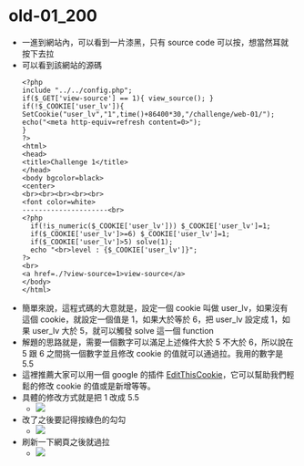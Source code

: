 # old-01_200

* 一進到網站內，可以看到一片漆黑，只有 source code 可以按，想當然耳就按下去拉
* 可以看到該網站的源碼
    ```php=
    <?php
  include "../../config.php";
  if($_GET['view-source'] == 1){ view_source(); }
  if(!$_COOKIE['user_lv']){
    SetCookie("user_lv","1",time()+86400*30,"/challenge/web-01/");
    echo("<meta http-equiv=refresh content=0>");
  }
    ?>
    <html>
    <head>
    <title>Challenge 1</title>
    </head>
    <body bgcolor=black>
    <center>
    <br><br><br><br><br>
    <font color=white>
    ---------------------<br>
    <?php
      if(!is_numeric($_COOKIE['user_lv'])) $_COOKIE['user_lv']=1;
      if($_COOKIE['user_lv']>=6) $_COOKIE['user_lv']=1;
      if($_COOKIE['user_lv']>5) solve(1);
      echo "<br>level : {$_COOKIE['user_lv']}";
    ?>
    <br>
    <a href=./?view-source=1>view-source</a>
    </body>
    </html>
    ```
* 簡單來說，這程式碼的大意就是，設定一個 cookie 叫做 user_lv，如果沒有這個 cookie，就設定一個值是 1，如果大於等於 6，把 user_lv 設定成 1，如果 user_lv 大於 5，就可以觸發 solve 這一個 function
* 解題的思路就是，需要一個數字可以滿足上述條件大於 5 不大於 6，所以說在 5 跟 6 之間挑一個數字並且修改 cookie 的值就可以通過拉。我用的數字是 5.5
* 這裡推薦大家可以用一個 google 的插件 [EditThisCookie](https://chrome.google.com/webstore/detail/editthiscookie/fngmhnnpilhplaeedifhccceomclgfbg?hl=zh-TW)，它可以幫助我們輕鬆的修改 cookie 的值或是新增等等。
* 具體的修改方式就是把 1 改成 5.5
    * ![](https://i.imgur.com/hgaDBaB.png)
* 改了之後要記得按綠色的勾勾
    * ![](https://i.imgur.com/JX5wXAt.png)
* 刷新一下網頁之後就過拉
    * ![](https://i.imgur.com/4PghIQs.png)
